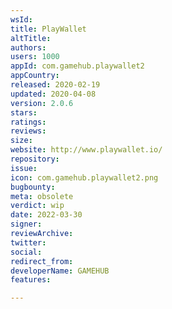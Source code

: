 ```yaml
---
wsId: 
title: PlayWallet
altTitle: 
authors: 
users: 1000
appId: com.gamehub.playwallet2
appCountry: 
released: 2020-02-19
updated: 2020-04-08
version: 2.0.6
stars: 
ratings: 
reviews: 
size: 
website: http://www.playwallet.io/
repository: 
issue: 
icon: com.gamehub.playwallet2.png
bugbounty: 
meta: obsolete
verdict: wip
date: 2022-03-30
signer: 
reviewArchive: 
twitter: 
social: 
redirect_from: 
developerName: GAMEHUB
features: 

---
```


